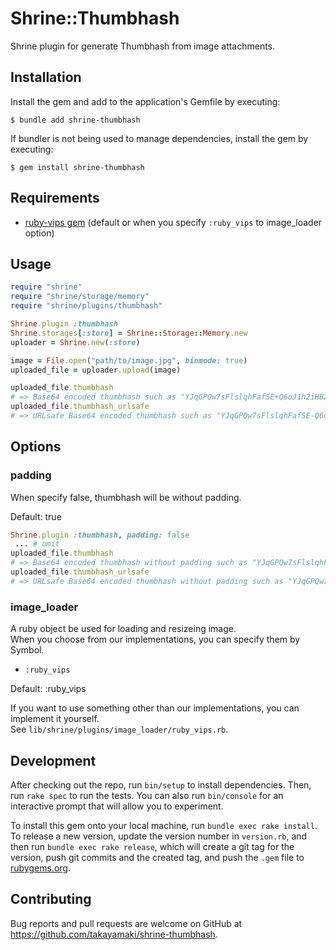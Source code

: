 # Shrine::Thumbhash

Shrine plugin for generate Thumbhash from image attachments.

## Installation

Install the gem and add to the application's Gemfile by executing:

    $ bundle add shrine-thumbhash

If bundler is not being used to manage dependencies, install the gem by executing:

    $ gem install shrine-thumbhash

## Requirements
- [ruby-vips gem](https://rubygems.org/gems/ruby-vips) (default or when you specify `:ruby_vips` to image_loader option)

## Usage

```ruby
require "shrine"
require "shrine/storage/memory"
require "shrine/plugins/thumbhash"

Shrine.plugin :thumbhash
Shrine.storages[:store] = Shrine::Storage::Memory.new
uploader = Shrine.new(:store)

image = File.open("path/to/image.jpg", binmode: true)
uploaded_file = uploader.upload(image)

uploaded_file.thumbhash
# => Base64 encoded thumbhash such as "YJqGPQw7sFlslqhFafSE+Q6oJ1h2iHB2Rw=="
uploaded_file.thumbhash_urlsafe
# => URLsafe Base64 encoded thumbhash such as "YJqGPQw7sFlslqhFafSE-Q6oJ1h2iHB2Rw=="
```

## Options

### padding
When specify false, thumbhash will be without padding.

Default: true
```ruby
Shrine.plugin :thumbhash, padding: false
 ... # omit
uploaded_file.thumbhash
# => Base64 encoded thumbhash without padding such as "YJqGPQw7sFlslqhFafSE+Q6oJ1h2iHB2Rw"
uploaded_file.thumbhash_urlsafe
# => URLsafe Base64 encoded thumbhash without padding such as "YJqGPQw7sFlslqhFafSE-Q6oJ1h2iHB2Rw"
```

### image_loader
A ruby object be used for loading and resizeing image.  
When you choose from our implementations, you can specify them by Symbol.

- `:ruby_vips`

Default: :ruby_vips

If you want to use something other than our implementations, you can implement it yourself.  
See `lib/shrine/plugins/image_loader/ruby_vips.rb`.

## Development

After checking out the repo, run `bin/setup` to install dependencies. Then, run `rake spec` to run the tests. You can also run `bin/console` for an interactive prompt that will allow you to experiment.

To install this gem onto your local machine, run `bundle exec rake install`. To release a new version, update the version number in `version.rb`, and then run `bundle exec rake release`, which will create a git tag for the version, push git commits and the created tag, and push the `.gem` file to [rubygems.org](https://rubygems.org).

## Contributing

Bug reports and pull requests are welcome on GitHub at https://github.com/takayamaki/shrine-thumbhash.
